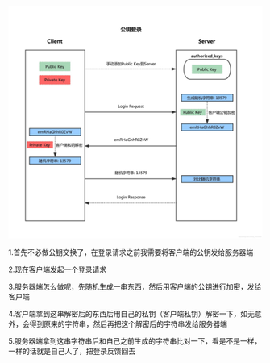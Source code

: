
![image](https://github.com/DouDou-sudo/linux/blob/main/images/20201002112953829.jpg)

1.首先不必做公钥交换了，在登录请求之前我需要将客户端的公钥发给服务器端

2.现在客户端发起一个登录请求

3.服务器端怎么做呢，先随机生成一串东西，然后用客户端的公钥进行加密，发给客户端

4.客户端拿到这串解密后的东西后用自己的私钥（客户端私钥）解密一下，如无意外，会得到原来的字符串，然后再把这个解密后的字符串发给服务器端

5.服务器端拿到这串字符串后和自己之前生成的字符串比对一下，看是不是一样，一样的话就是自己人了，把登录反馈回去